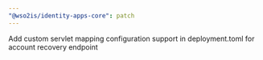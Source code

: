 ```yaml
---
"@wso2is/identity-apps-core": patch
---
```


Add custom servlet mapping configuration support in deployment.toml for account recovery endpoint
